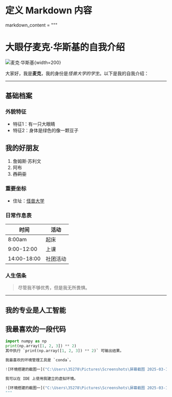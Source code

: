 # 定义 Markdown 内容
markdown_content = """
# 大眼仔麦克·华斯基的自我介绍

![麦克·华斯基]("C:\Users\35278\Pictures\大眼仔.webp"){width=200}

大家好，我是**麦克**，我的身份是*怪兽大学的学生*。以下是我的自我介绍：

---

## 基础档案

### 外貌特征

- 特征1：有一只大眼睛
- 特征2：身体是绿色的像一颗豆子

## 我的好朋友

1. 詹姆斯·苏利文
2. 阿布
3. ~~西莉亚~~

### 重要坐标

- 住址：[怪兽大学](https://www.monstersuniversity.edu)

### 日常作息表

| 时间       | 活动           |
|------------|----------------|
| 8:00am     | 起床           |
| 9:00-12:00 | 上课           |
| 14:00-18:00| 社团活动       |

### 人生信条

> 尽管我不够优秀，但是我无所畏惧。

---

## 我的专业是人工智能

## 我最喜欢的一段代码

```python
import numpy as np
print(np.array([1, 2, 3]) ** 2)
其中执行 `print(np.array([1, 2, 3]) ** 2)` 可输出结果。

我最喜欢的环境管理工具是 `conda`。

![环境搭建的截图一]("C:\Users\35278\Pictures\Screenshots\屏幕截图 2025-03-13 021655.png"){width=800}

我可以在 IDE 上使用我建立的虚拟环境。

![环境搭建的截图一]("C:\Users\35278\Pictures\Screenshots\屏幕截图 2025-03-13 021655.png"){width=800}
"""
